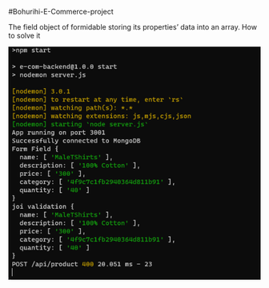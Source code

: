 #Bohurihi-E-Commerce-project

The field object of formidable storing its properties’ data into an array. How to solve it 

![problem](problem.png)
